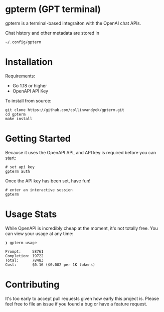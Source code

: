 # gpterm (GPT terminal)

gpterm is a terminal-based integraiton with the OpenAI chat APIs.

Chat history and other metadata are stored in

	~/.config/gpterm

# Installation

Requirements:

- Go 1.18 or higher
- OpenAPI API Key

To install from source:

	git clone https://github.com/collinvandyck/gpterm.git
	cd gpterm
	make install

# Getting Started

Because it uses the OpenAPI API, and API key is required before you can start:

	# set api key
	gpterm auth

Once the API key has been set, have fun!

	# enter an interactive session
	gpterm

# Usage Stats

While OpenAPI is incredibly cheap at the moment, it's not totally free. You can view your usage at any time:

	❯ gpterm usage

	Prompt:     58761
	Completion: 19722
	Total:      78483
	Cost:       $0.16 ($0.002 per 1K tokens)
	
# Contributing

It's too early to accept pull requests given how early this project is. Please feel free to file an issue if you
found a bug or have a feature request.

